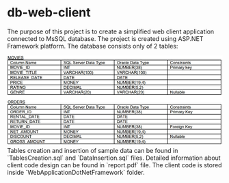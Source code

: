 # db-web-client
The purpose of this project is to create a simplified web client application connected to MsSQL database. The project is created using ASP.NET Framework platform. The database consists only of 2 tables:  
  
<img src="https://github.com/amolodoyy/db-web-client/raw/main/tables.jpg" width="600">  
Tables creation and insertion of sample data can be found in `TablesCreation.sql` and `DataInsertion.sql` files. Detailed information about client code design can be found in `report.pdf` file. The client code is stored inside `WebApplicationDotNetFramework` folder.
